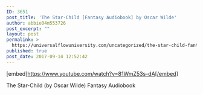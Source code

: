 ```yaml
---
ID: 3651
post_title: 'The Star-Child [Fantasy Audiobook] by Oscar Wilde'
author: abbie04m553726
post_excerpt: ""
layout: post
permalink: >
  https://universalflowuniversity.com/uncategorized/the-star-child-fantasy-audiobook-by-oscar-wilde/
published: true
post_date: 2017-09-14 12:52:42
---
```

[embed]https://www.youtube.com/watch?v=81WmZ53s-dA[/embed]<br>
<p>The Star-Child (by Oscar Wilde) Fantasy Audiobook</p>